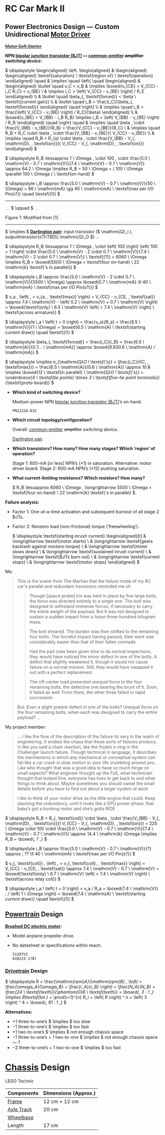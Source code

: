 

# RC Car Mark II



## Power Electronics Design — Custom Unidirectional [Motor Driver](https://en.wikipedia.org/wiki/Motor_controller)

[~~Motor Soft Starter~~](https://en.wikipedia.org/wiki/Motor_soft_starter)



**NPN [bipolar junction transistor (BJT)](https://en.wikipedia.org/wiki/Bipolar_junction_transistor) — [common-emitter](https://en.wikipedia.org/wiki/Common_emitter) ~~amplifier~~ *switching device*:**



$ \displaystyle \begin{aligned} \left. \begin{aligned} & \begin{aligned} \begin{aligned} \textsf{saturation} \\ \textsf{region of} \\ \textsf{operation} \end{aligned} \quad & \implies \quad \left\{ \quad \begin{aligned} & \begin{aligned} \bullet \quad v_C < v_B & \implies \boxed{v_{CE} = V_{CC} - i_C R_C} < v_{BE} \\ & \implies i_C > \left( V_{CC} - v_{BE} \right) / R_E \end{aligned} \\\\ & \bullet \quad \beta_{\, \textsf{forced}} < \beta \ \textsf{(current gain)} \\\\ & \bullet \quad i_B = \frac{i_C}{\beta_{\, \textsf{forced}}} \end{aligned} \quad \right\} \\\\ & \implies \quad i_B > \frac{\left( V_{CC} - v_{BE} \right) / R_C}{\beta} \end{aligned} \\\\ & \boxed{v_{BE} = V_{BB} - i_B R_B} \implies i_B = \left( V_{BB} - v_{BE} \right) / R_B \end{aligned} \quad \right\} \quad & \implies \quad \beta \, \cdot \frac{V_{BB} - v_{BE}}{R_B} > \frac{V_{CC}  - v_{BE}}{R_C} \\ & \implies \quad R_B < R_C \cdot \beta \, \cdot \frac{V_{BB} - v_{BE}}{ V_{CC}  - v_{BE}} \\\\ & \implies \quad R_B < R_{a} \cdot \beta \, \cdot \frac{V_{BB} - V_{\, \mathrm{D}, \, \textsf{on}}}{ V_{CC} - V_{\, \mathrm{D}, \, \textsf{on}}} \end{aligned} $

$ \displaystyle R_B \lessapprox 1 \ \Omega \, \cdot 100 \, \cdot \frac{5.0 \ \mathrm{V} - 0.7 \ \mathrm{V}}{7.4 \ \mathrm{V} - 0.7 \ \mathrm{V}} \approx 64.2 \ \Omega \implies R_B = 50 \ \Omega = ( 100 \ \Omega \parallel 100 \ \Omega ) \ \textsf{on-hand} $

$ \displaystyle i_B \approx \frac{5.0 \ \mathrm{V} - 0.7 \ \mathrm{V}}{50 \ \Omega} = 86 \ \mathrm{mA} \gg 40 \ \mathrm{mA} \ \textsf{max per I/O Pin(s?)} \quad \textsf{(!)} $

------



<img src="assets/output-1.png" alt="Figure 1a: Modified from [1]." style="zoom:7.5%;" /> $ \qquad $ <img src="assets/output-2.png" alt="Figure 1b: Modified from [1]." style="zoom:7.5%;" />



Figure 1: Modified from [1].

------

$ \implies $ **[Darlington pair](https://en.wikipedia.org/wiki/Darlington_transistor):** input transistor ($ \mathrm{Q}_I $), output transistor(s?)(TBD) ($ \mathrm{Q}_O $)  …

$ \displaystyle R_B \lessapprox 1 \ \Omega \, \cdot \left( 100 \right) \left( 100 + 1 \right) \cdot \frac{5.0 \ \mathrm{V} - 2 \cdot 0.7 \ \mathrm{V}}{7.4 \ \mathrm{V} - 2 \cdot 0.7 \ \mathrm{V}} \ \textsf{(?)} = 6060 \ \Omega \implies R_B = \boxed{5500 \ \Omega = \textsf{four on-hand} \ 22 \mathrm{k} \textsf{'s in parallel}} $

$ \displaystyle i_B \approx \frac{5.0 \ \mathrm{V} - 2 \cdot 0.7 \ \mathrm{V}}{5500 \ \Omega} \approx \boxed{0.7 \ \mathrm{mA} \ll 40 \ \mathrm{mA} \ \textsf{max per I/O Pin(s?)}} $

$ v_a \, \left( \, = v_{a, \, \textsf{max}} \right) = V_{CC} - v_{CE, \, \textsf{sat}} \approx 7.4 \ \mathrm{V} - \left( 0.2 \ \mathrm{V} + 0.7 \ \mathrm{V} \right) = \boxed{\textsf{only} \ 6.5 \ \mathrm{V} \left( < 7.4 \ \mathrm{V} \right) \ \textsf{across armature}} $

$ \displaystyle i_a \! \left( t = 0 \right) = \frac{v_a}{R_a} = \frac{6.5 \ \mathrm{V}}{1 \ \Omega} = \boxed{6.5 \ \mathrm{A} \ \textsf{starting current draw}} \quad \textsf{(!)} $

$ \displaystyle \beta_{\, \textsf{forced}} = \frac{i_C}{i_B} = \frac{6.5 \ \mathrm{A}}{0.7... \ \mathrm{mA}} \approx \boxed{9.930.6 \ \mathrm{A} / \mathrm{mA}} $

$ \displaystyle \implies n_{\mathrm{Q}_O \! \textsf{'s}} = \frac{i_C}{i_{C, \, \textsf{max}}} = \frac{6.5 \ \mathrm{A}}{0.6 \ \mathrm{A}} \approx 10.8 \implies \boxed{12 \ \textsf{in parallel} \ \mathrm{Q}_O \! \textsf{'s}} = \underbrace{4 \ \textsf{tie points} \times 3 \ \textsf{five-tie point terminals}}_{\textsf{proto-board}} $



- **Which kind of switching device?**

  Medium-power NPN [bipolar junction transistor (BJT)](https://en.wikipedia.org/wiki/Bipolar_junction_transistor)’s on-hand.

  `PN2222A-D32`

- **Which circuit topology/configuration?**

  Overall: [common-emitter](https://en.wikipedia.org/wiki/Common_emitter) ~~amplifier~~ *switching device*.

  [Darlington pair](https://en.wikipedia.org/wiki/Darlington_transistor).

- **Which transistors? How many? How many stages? Which ‘region’ of operation?**

  Stage 1: 600-mA [or less] NPN’s (×1) in saturation. Alternative: motor driver board.
  Stage 2: 600-mA NPN’s (×12) pushing saturation.

- **What current-limiting resistance? Which resistors? How many?**

  $ R_B \lessapprox 6060 \ \Omega \, \longrightarrow 5500 \ \Omega = \textsf{four on-hand} \ 22 \mathrm{k} \textsf{'s in parallel} $.



**Failure analysis:**

- Factor 1: One-at-a-time activation and subsequent burnout of all stage 2 BJTs.

- Factor 2: Nonzero load (non-frictional) torque (‘freewheeling’).

  $ \displaystyle \textsf{starting inrush current} \begin{aligned}[t] & \longrightarrow \textsf{motor starts} \\ & \longrightarrow \textsf{gears backlash against nonzero torque} \\ & \longrightarrow \textsf{motor slows down} \\ & \longrightarrow \textsf{sustained inrush current} \\ & \longrightarrow \textsf{BJTs burn out} \\ & \longrightarrow \textsf{current stops} \\ & \longrightarrow \textsf{motor stops}  \end{aligned} $

Me:

> This is the scene from The Martian that the failure mode of my RC car's parallel and redundant transistors reminded me of:
>
> > Though [space probe] Iris was held in place by five large bolts, the force was directed entirely to a single one. The bolt was designed to withstand immense forces; if necessary to carry the entire weight of the payload. But it was not designed to sustain a sudden impact from a loose three-hundred-kilogram mass.
> >
> > The bolt sheared. The burden was then shifted to the remaining four bolts. The forceful impact having passed, their work was considerably easier than that of their fallen comrade.
> >
> > Had the pad crew been given time to do normal inspections, they would have noticed the minor defect in one of the bolts. A defect that slightly weakened it, though it would not cause failure on a normal mission. Still, they would have swapped it out with a perfect replacement.
> >
> > The off-center load presented unequal force to the four remaining bolts, the defective one bearing the brunt of it. Soon, it failed as well. From there, the other three failed in rapid succession.
>
> But: Even a slight pretest defect in one of the bolts? Unequal force on the four remaining bolts, when each was designed to carry the entire payload? …

My project member:

> … I like the flow of the description of the failure its very in the realm of engineering. It evokes the chaos that these sorts of failures produce, in like you said a chain reaction, like the frozen o-ring in the Challenger launch failure. Though technical in language, it describes the mechanisms in which any mechanical or conceptual system can fail like a car crash in slow motion or your life crumbling around you. Like who thought that was a good idea to have so much hinge on small aspects? What engineer thought up the FoS, what technician thought that looked fine, everyone has lives to get back to and other things to think about. Maybe sometimes you should sweat the small details before you have to find out about a larger system at work
>
> I like to think of your motor drive as the little engine that could. Keep stacking the redundancy, until it looks like a GPU power phase, that baby’s got a honking motor and she’s gotta RIDE



$ \displaystyle R_B < R_{\, \textsf{coil}} \cdot \beta \, \cdot \frac{V_{BB} - V_{\, \mathrm{D}, \, \textsf{on}}}{ V_{CC} - V_{\, \mathrm{D}, \, \textsf{on}}} = 225 \ \Omega \cdot 100 \cdot \frac{5.0 \ \mathrm{V} - 0.7 \ \mathrm{V}}{7.4 \ \mathrm{V} - 0.7 \ \mathrm{V}} \approx 14.4 \ \mathrm{k} \Omega \implies R_B = \boxed{\, ? \,} $

$ \displaystyle i_B \approx \frac{5.0 \ \mathrm{V} - 0.7 \ \mathrm{V}}{?} \approx \; ?? \ll 40 \ \mathrm{mA} \ \textsf{max per I/O Pin(s?)} $

$ v_{\, \textsf{coil}} \, \left( \, = v_{\, \textsf{coil}, \, \textsf{max}} \right) = V_{CC} - v_{CE, \, \textsf{sat}} \approx 7.4 \ \mathrm{V} - 0.7 \ \mathrm{V} = \boxed{\textsf{only} \ 6.7 \ \mathrm{V} \left( < 7.4 \ \mathrm{V} \right) \ \textsf{across relay coil}} $

$ \displaystyle i_a \! \left( t = 0 \right) = v_a / R_a = \boxed{7.4 \ \mathrm{V}} \; / \left( 1 \ \Omega \right) = \boxed{7.4 \ \mathrm{A} \ \textsf{starting current draw}} \quad \textsf{(!)} $



## [Powertrain](https://en.wikipedia.org/wiki/Powertrain) Design



**[Brushed DC electric motor](https://en.wikipedia.org/wiki/Brushed_DC_electric_motor):**

- Model airplane propeller drive.

- No datasheet or specifications within reach.

  ```
  51287V2
  610223-1(B)
  ```



### [Drivetrain](https://en.wikipedia.org/wiki/Drivetrain) Design



$ \displaystyle R = \frac{\mathrm{rpm}_A}{\mathrm{rpm}_B} \, \left( = \frac{\omega_A}{\omega_B} = \frac{r_A}{r_B} \right) = \frac{N_A}{N_B} = \frac{24 \ \textsf{teeth}}{\phantom{0}8 \ \textsf{teeth}} = \boxed{\, 3 : 1 \,} \implies R_\textsf{tot.} = \prod_{i=1}^{n} R_i = \left( R \right) ^ n = \left( 3 \right) ^ 4 = \boxed{\, 81 : 1 \,} $



**Alternatives:**

- +1 three-to-one’s $ \implies $ too slow
- −1 three-to-one’s $ \implies $ too fast
- +1 two-to-one’s $ \implies $ not enough chassis space
- −1 three-to-one’s + 1 two-to-one $ \implies $ not enough chassis space — ?
- −2 three-to-one’s + 1 two-to-one $ \implies $ too fast



# [Chassis](https://en.wikipedia.org/wiki/Chassis) Design



LEGO Technic

| Components                                             | Dimensions (Approx.) |
| ------------------------------------------------------ | -------------------- |
| [Frame](https://en.wikipedia.org/wiki/Vehicle_frame)   | 12 cm × 12 cm        |
| [Axle Track](https://en.wikipedia.org/wiki/Axle_track) | 20 cm                |
| [Wheelbase](https://en.wikipedia.org/wiki/Wheelbase)   |                      |
| Length                                                 | 17 cm                |
